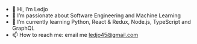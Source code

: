 - 👋 Hi, I’m Ledjo
- 👀 I’m passionate about Software Engineering and Machine Learning
- 🌱 I’m currently learning Python, React & Redux, Node.js, TypeScript and GraphQL
- 📫 How to reach me: email me ledjo45@gmail.com

